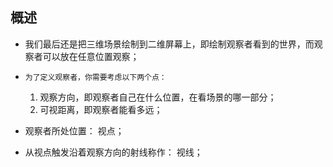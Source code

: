 ## 概述

* 我们最后还是把三维场景绘制到二维屏幕上，即绘制观察者看到的世界，而观察者可以放在任意位置观察；
* `为了定义观察者，你需要考虑以下两个点：`
  1. 观察方向，即观察者自己在什么位置，在看场景的哪一部分；
  2. 可视距离，即观察者能看多远；

* 观察者所处位置： 视点；
* 从视点触发沿着观察方向的射线称作： 视线；
